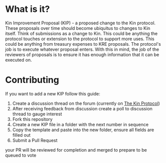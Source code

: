 # What is it?
Kin Improvement Proposal (KIP) - a proposed change to the Kin protocol. These proposals over time should become ubiquitus to changes to Kin itself.  Think of submissions as a change to Kin.  This could be anything the protocol touches or extension to the protocol to support more uses.  This could be anything from treasury expenses to KRE proposals.  The protocol's job is to execute whatever proposal enters.  With this in mind, the job of the reviewers of proposals is to ensure it has enough information that it can be executed on.

# Contributing

If you want to add a new KIP follow this guide:

1) Create a discussion thread on the forum (currently on [The Kin Protocol](https://github.com/Kin-Protocol/Kin-protocol/discussions))
2) After receiving feedback from discussion create a poll to discussion thread to gauge interest
3) Fork this repository
4) Create a new KIP file in a folder with the next number in sequence
5) Copy the template and paste into the new folder, ensure all fields are filled out
6) Submit a Pull Request

your PR will be reviewed for completion and merged to prepare to be queued to vote
